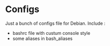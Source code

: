 # Configs

Just a bunch of configs file for Debian.
Include :
* bashrc file with custum console style
* some aliases in bash_aliases